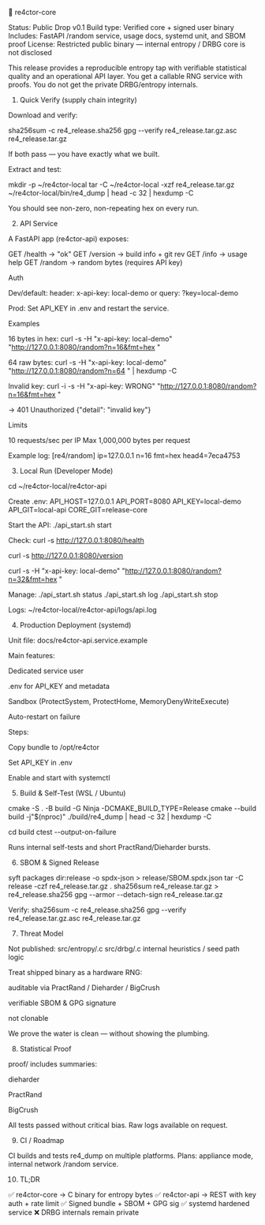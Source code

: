 🧬 re4ctor-core

Status: Public Drop v0.1
Build type: Verified core + signed user binary
Includes: FastAPI /random service, usage docs, systemd unit, and SBOM proof
License: Restricted public binary — internal entropy / DRBG core is not disclosed

This release provides a reproducible entropy tap with verifiable statistical quality and an operational API layer.
You get a callable RNG service with proofs.
You do not get the private DRBG/entropy internals.

1. Quick Verify (supply chain integrity)

Download and verify:

sha256sum -c re4_release.sha256
gpg --verify re4_release.tar.gz.asc re4_release.tar.gz

If both pass — you have exactly what we built.

Extract and test:

mkdir -p ~/re4ctor-local
tar -C ~/re4ctor-local -xzf re4_release.tar.gz
~/re4ctor-local/bin/re4_dump | head -c 32 | hexdump -C

You should see non-zero, non-repeating hex on every run.

2. API Service

A FastAPI app (re4ctor-api) exposes:

GET /health → "ok"
GET /version → build info + git rev
GET /info → usage help
GET /random → random bytes (requires API key)

Auth

Dev/default:
header: x-api-key: local-demo
or query: ?key=local-demo

Prod:
Set API_KEY in .env and restart the service.

Examples

16 bytes in hex:
curl -s -H "x-api-key: local-demo" "http://127.0.0.1:8080/random?n=16&fmt=hex
"

64 raw bytes:
curl -s -H "x-api-key: local-demo" "http://127.0.0.1:8080/random?n=64
" | hexdump -C

Invalid key:
curl -i -s -H "x-api-key: WRONG" "http://127.0.0.1:8080/random?n=16&fmt=hex
"

→ 401 Unauthorized {"detail": "invalid key"}

Limits

10 requests/sec per IP
Max 1,000,000 bytes per request

Example log:
[re4/random] ip=127.0.0.1 n=16 fmt=hex head4=7eca4753

3. Local Run (Developer Mode)

cd ~/re4ctor-local/re4ctor-api

Create .env:
API_HOST=127.0.0.1
API_PORT=8080
API_KEY=local-demo
API_GIT=local-api
CORE_GIT=release-core

Start the API:
./api_start.sh start

Check:
curl -s http://127.0.0.1:8080/health

curl -s http://127.0.0.1:8080/version

curl -s -H "x-api-key: local-demo" "http://127.0.0.1:8080/random?n=32&fmt=hex
"

Manage:
./api_start.sh status
./api_start.sh log
./api_start.sh stop

Logs: ~/re4ctor-local/re4ctor-api/logs/api.log

4. Production Deployment (systemd)

Unit file: docs/re4ctor-api.service.example

Main features:

Dedicated service user

.env for API_KEY and metadata

Sandbox (ProtectSystem, ProtectHome, MemoryDenyWriteExecute)

Auto-restart on failure

Steps:

Copy bundle to /opt/re4ctor

Set API_KEY in .env

Enable and start with systemctl

5. Build & Self-Test (WSL / Ubuntu)

cmake -S . -B build -G Ninja -DCMAKE_BUILD_TYPE=Release
cmake --build build -j"$(nproc)"
./build/re4_dump | head -c 32 | hexdump -C

cd build
ctest --output-on-failure

Runs internal self-tests and short PractRand/Dieharder bursts.

6. SBOM & Signed Release

syft packages dir:release -o spdx-json > release/SBOM.spdx.json
tar -C release -czf re4_release.tar.gz .
sha256sum re4_release.tar.gz > re4_release.sha256
gpg --armor --detach-sign re4_release.tar.gz

Verify:
sha256sum -c re4_release.sha256
gpg --verify re4_release.tar.gz.asc re4_release.tar.gz

7. Threat Model

Not published:
src/entropy/.c
src/drbg/.c
internal heuristics / seed path logic

Treat shipped binary as a hardware RNG:

auditable via PractRand / Dieharder / BigCrush

verifiable SBOM & GPG signature

not clonable

We prove the water is clean — without showing the plumbing.

8. Statistical Proof

proof/ includes summaries:

dieharder

PractRand

BigCrush

All tests passed without critical bias.
Raw logs available on request.

9. CI / Roadmap

CI builds and tests re4_dump on multiple platforms.
Plans: appliance mode, internal network /random service.

10. TL;DR

✅ re4ctor-core → C binary for entropy bytes
✅ re4ctor-api → REST with key auth + rate limit
✅ Signed bundle + SBOM + GPG sig
✅ systemd hardened service
❌ DRBG internals remain private
